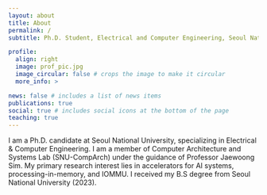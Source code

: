 ```yaml
---
layout: about
title: About
permalink: /
subtitle: Ph.D. Student, Electrical and Computer Engineering, Seoul National University

profile:
  align: right
  image: prof_pic.jpg
  image_circular: false # crops the image to make it circular
  more_info: >

news: false # includes a list of news items
publications: true
social: true # includes social icons at the bottom of the page
teaching: true
---
```


I am a Ph.D. candidate at Seoul National University, specializing in Electrical & Computer Engineering. 
I am a member of Computer Architecture and Systems Lab (SNU-CompArch) under the guidance of Professor Jaewoong Sim. 
My primary research interest lies in accelerators for AI systems, processing-in-memory, and IOMMU.
I received my B.S degree from Seoul National University (2023).
